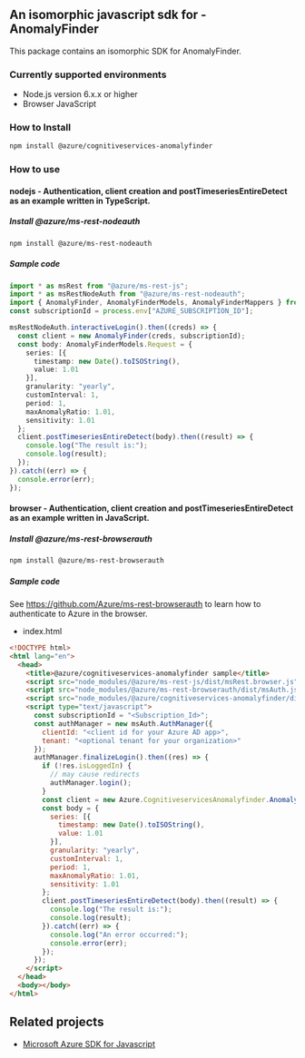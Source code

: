 ## An isomorphic javascript sdk for - AnomalyFinder

This package contains an isomorphic SDK for AnomalyFinder.

### Currently supported environments

- Node.js version 6.x.x or higher
- Browser JavaScript

### How to Install

```bash
npm install @azure/cognitiveservices-anomalyfinder
```

### How to use

#### nodejs - Authentication, client creation and postTimeseriesEntireDetect  as an example written in TypeScript.

##### Install @azure/ms-rest-nodeauth

```bash
npm install @azure/ms-rest-nodeauth
```

##### Sample code

```typescript
import * as msRest from "@azure/ms-rest-js";
import * as msRestNodeAuth from "@azure/ms-rest-nodeauth";
import { AnomalyFinder, AnomalyFinderModels, AnomalyFinderMappers } from "@azure/cognitiveservices-anomalyfinder";
const subscriptionId = process.env["AZURE_SUBSCRIPTION_ID"];

msRestNodeAuth.interactiveLogin().then((creds) => {
  const client = new AnomalyFinder(creds, subscriptionId);
  const body: AnomalyFinderModels.Request = {
    series: [{
      timestamp: new Date().toISOString(),
      value: 1.01
    }],
    granularity: "yearly",
    customInterval: 1,
    period: 1,
    maxAnomalyRatio: 1.01,
    sensitivity: 1.01
  };
  client.postTimeseriesEntireDetect(body).then((result) => {
    console.log("The result is:");
    console.log(result);
  });
}).catch((err) => {
  console.error(err);
});
```

#### browser - Authentication, client creation and postTimeseriesEntireDetect  as an example written in JavaScript.

##### Install @azure/ms-rest-browserauth

```bash
npm install @azure/ms-rest-browserauth
```

##### Sample code

See https://github.com/Azure/ms-rest-browserauth to learn how to authenticate to Azure in the browser.

- index.html
```html
<!DOCTYPE html>
<html lang="en">
  <head>
    <title>@azure/cognitiveservices-anomalyfinder sample</title>
    <script src="node_modules/@azure/ms-rest-js/dist/msRest.browser.js"></script>
    <script src="node_modules/@azure/ms-rest-browserauth/dist/msAuth.js"></script>
    <script src="node_modules/@azure/cognitiveservices-anomalyfinder/dist/cognitiveservices-anomalyfinder.js"></script>
    <script type="text/javascript">
      const subscriptionId = "<Subscription_Id>";
      const authManager = new msAuth.AuthManager({
        clientId: "<client id for your Azure AD app>",
        tenant: "<optional tenant for your organization>"
      });
      authManager.finalizeLogin().then((res) => {
        if (!res.isLoggedIn) {
          // may cause redirects
          authManager.login();
        }
        const client = new Azure.CognitiveservicesAnomalyfinder.AnomalyFinder(res.creds, subscriptionId);
        const body = {
          series: [{
            timestamp: new Date().toISOString(),
            value: 1.01
          }],
          granularity: "yearly",
          customInterval: 1,
          period: 1,
          maxAnomalyRatio: 1.01,
          sensitivity: 1.01
        };
        client.postTimeseriesEntireDetect(body).then((result) => {
          console.log("The result is:");
          console.log(result);
        }).catch((err) => {
          console.log("An error occurred:");
          console.error(err);
        });
      });
    </script>
  </head>
  <body></body>
</html>
```

## Related projects

- [Microsoft Azure SDK for Javascript](https://github.com/Azure/azure-sdk-for-js)
